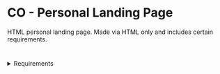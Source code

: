 # CO - Personal Landing Page
HTML personal landing page. Made via HTML only and includes certain requirements.

# 

<details>
    <summary>Requirements</summary>
- [ ] Header: 
    - [ ] include image and text that clearly tell visitors what they can find on site
- [ ] Introduction:
    - [ ] include details about purpose and mission of site
    - [ ] include info about self and why created the site
- [ ] About Me Section:
    - [ ] include more detail information about site and why site created
    - [ ] include links to other websites where people can learn more about self
- [ ] Write Two Paragraps:
    - [ ] TBD
    - [ ] TBD
- [ ] Blog Post: 
    - [ ] about learnt so far
    - [ ] found most interesting
- [ ] Content area with text and image:
    - [ ] explains what you do and how you do it
- [ ] Call-to-action button encouraging sign up for something
- [ ] Navigation
- [ ] Branding
- [ ] Search Functionality
- [ ] Footer
</details>



